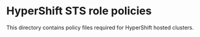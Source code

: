 # HyperShift STS role policies

This directory contains policy files required for HyperShift hosted clusters.
